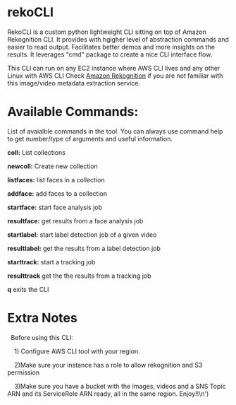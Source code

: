 # rekoCLI
RekoCLI is a custom python lightweight CLI sitting on top of Amazon Rekognition CLI.
It provides with hgigher level of abstraction commands and easier to read output. 
Facilitates better demos and more insights on the results.
It leverages "cmd" package to create a nice CLI interface flow.

This CLI can run on any EC2 instance where AWS CLI lives and any other Linux with AWS CLI
Check [Amazon Rekognition](https://aws.amazon.com/rekognition/) if you are not familiar with this image/video metadata extraction service.

# Available Commands:

List of avaialble commands in the tool. You can always use command help to get number/type of arguments and useful information.

**coll:** List collections

**newcoll:** Create new collection

**listfaces:** list faces in a collection

**addface:** add faces to a collection

**startface:** start face analysis job

**resultface:** get results from a face analysis job

**startlabel:** start label detection job of a given video

**resultlabel:** get the results from a label detection job

**starttrack:** start a tracking job

**resulttrack** get the the results from a tracking job

**q** exits the CLI

# Extra Notes

   Before using this CLI:
   
    1) Configure AWS CLI tool with your region.
    
    2)Make sure your instance has a role to allow rekognition and S3 permission 
    
    3)Make sure you have a bucket with the images, videos and a SNS Topic ARN and its ServiceRole ARN ready, all in the same region. Enjoy!!\n')
